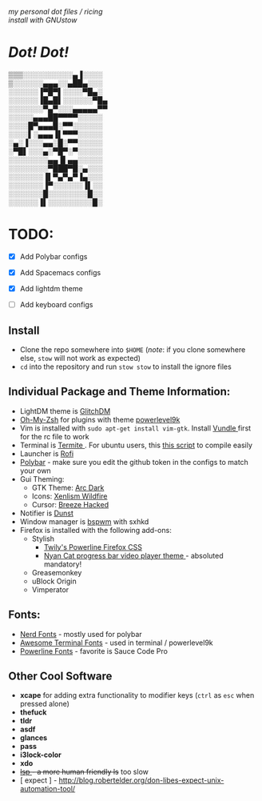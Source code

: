 *my personal dot files / ricing  
install with GNUstow*


# *Dot! Dot!*
▒▒▒░░░░░░░░░░▄▐░░░░  
▒░░░░░░▄▄▄░░▄██▄░░░  
░░░░░░▐▀█▀▌░░░░▀█▄░  
░░░░░░▐█▄█▌░░░░░░▀█▄  
░░░░░░░▀▄▀░░░▄▄▄▄▄▀▀  
░░░░░▄▄▄██▀▀▀▀░░░░░  
░░░░█▀▄▄▄█░▀▀░░░░░░  
░░░░▌░▄▄▄▐▌▀▀▀░░░░░  
░▄░▐░░░▄▄░█░▀▀░░░░░  
░▀█▌░░░▄░▀█▀░▀░░░░░  
░░░░░░░░▄▄▐▌▄▄░░░░░  
░░░░░░░░▀███▀█░▄░░░  
░░░░░░░▐▌▀▄▀▄▀▐▄░░░  
░░░░░░░▐▀░░░░░░▐▌░░  
░░░░░░░█░░░░░░░░█░░  
░░░░░░▐▌░░░░░░░░░█░  

# TODO:

- [x] Add Polybar configs
- [x] Add Spacemacs configs
- [x] Add lightdm theme
- [ ] Add keyboard configs



## Install

- Clone the repo somewhere into `$HOME` (*note*: if you clone somewhere else, `stow` will not work as expected)
- `cd` into the repository and run `stow stow` to install the ignore files


## Individual Package and Theme Information:

- LightDM theme is [GlitchDM](https://github.com/bryanbecker/glitchdm)
- [Oh-My-Zsh](https://github.com/robbyrussell/oh-my-zsh) for plugins with theme [powerlevel9k](https://github.com/bhilburn/powerlevel9k)
- Vim is installed with `sudo apt-get install vim-gtk`.  Install [ Vundle ](https://github.com/VundleVim/Vundle.vim) first for the rc file to work
- Terminal is [ Termite ](https://github.com/thestinger/termite/).  For ubuntu users, this [this script](https://github.com/xiouy/termite-install_ubuntu16.04.1) to compile easily
- Launcher is [Rofi](https://davedavenport.github.io/rofi/)
- [Polybar](git@github.com:jaagr/polybar.git) - make sure you edit the github token in the configs to match your own
- Gui Theming:
  - GTK Theme: [Arc Dark](https://github.com/horst3180/arc-theme)
  - Icons: [Xenlism Wildfire](http://xenlism.github.io/wildfire/)
  - Cursor: [Breeze Hacked](https://www.gnome-look.org/content/show.php/Breeze+Serie?content=169316)
- Notifier is [Dunst](https://github.com/knopwob/dunst)
- Window manager is [bspwm](https://github.com/baskerville/bspwm) with sxhkd
- Firefox is installed with the following add-ons:
  - Stylish
    - [ Twily's Powerline Firefox CSS ]( https://userstyles.org/styles/102262/twily-s-powerline-firefox-css )
    - [ Nyan Cat progress bar video player theme ]( https://userstyles.org/styles/95033/youtube-nyan-cat-progress-bar-video-player-theme) - absoluted mandatory!
  - Greasemonkey
  - uBlock Origin
  - Vimperator
  
## Fonts:

- [Nerd Fonts](https://github.com/ryanoasis/nerd-fonts) - mostly used for polybar
- [Awesome Terminal Fonts](https://github.com/gabrielelana/awesome-terminal-fonts) - used in terminal / powerlevel9k
- [Powerline Fonts](https://github.com/powerline/fonts) - favorite is Sauce Code Pro
  
## Other Cool Software
- **xcape** for adding extra functionality to modifier keys (`ctrl` as `esc` when pressed alone)
- **thefuck**
- **tldr**
- **asdf**
- **glances**
- **pass**
- **i3lock-color**
- **xdo**
- ~~[ lsp ](https://github.com/dborzov/lsp) - a more human friendly ls~~ too slow
- [ expect ] - http://blog.robertelder.org/don-libes-expect-unix-automation-tool/

